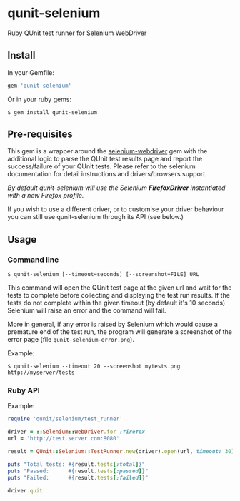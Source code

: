 qunit-selenium
==============

Ruby QUnit test runner for Selenium WebDriver

## Install

In your Gemfile:

```ruby
gem 'qunit-selenium'
```

Or in your ruby gems:

    $ gem install qunit-selenium

## Pre-requisites
This gem is a wrapper around the [selenium-webdriver](http://rubygems.org/gems/selenium-webdriver) gem with the additional logic to parse the QUnit test results page and report the success/failure of your QUnit tests.
Please refer to the selenium documentation for detail instructions and drivers/browsers support.

_By default qunit-selenium will use the Selenium **FirefoxDriver** instantiated with a new Firefox profile._

If you wish to use a different driver, or to customise your driver behaviour you can still use qunit-selenium through its API (see below.)

## Usage

### Command line

    $ qunit-selenium [--timeout=seconds] [--screenshot=FILE] URL

This command will open the QUnit test page at the given url and wait for the  tests to complete before collecting and displaying the test run results. If the tests do not complete within the given timeout (by default it's 10 seconds) Selenium will raise an error and the command will fail.

More in general, if any error is raised by Selenium which would cause a premature end of the test run, the program will generate a screenshot of the error page (file `qunit-selenium-error.png`).

Example:

    $ qunit-selenium --timeout 20 --screenshot mytests.png http://myserver/tests

### Ruby API

Example:

```ruby
require 'qunit/selenium/test_runner'

driver = ::Selenium::WebDriver.for :firefox
url = 'http://test.server.com:8080'

result = QUnit::Selenium::TestRunner.new(driver).open(url, timeout: 30)

puts "Total tests: #{result.tests[:total]}"
puts "Passed:      #{result.tests[:passed]}"
puts "Failed:      #{result.tests[:failed]}"

driver.quit
```

